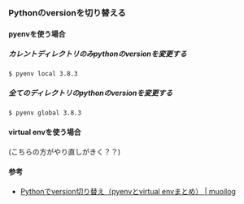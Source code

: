 ### Pythonのversionを切り替える
#### pyenvを使う場合

##### カレントディレクトリのみpythonのversionを変更する
```
$ pyenv local 3.8.3
```
##### 全てのディレクトリのpythonのversionを変更する
```
$ pyenv global 3.8.3
```


#### virtual envを使う場合
(こちらの方がやり直しがきく？？)


#### 参考
 - [Pythonでversion切り替え（pyenvとvirtual envまとめ） | muoilog](https://muoilog.xyz/web-development/python%E3%81%A7version%E5%88%87%E3%82%8A%E6%9B%BF%E3%81%88%EF%BC%88pyenv%E3%81%A8virtual-env%E3%81%BE%E3%81%A8%E3%82%81%EF%BC%89/#toc1)
